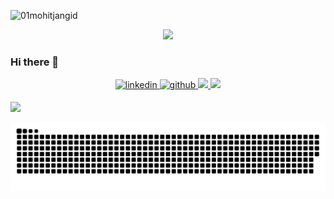 
<p align="left"> <img src="https://komarev.com/ghpvc/?username=01mohitjangid&label=Profile%20views&color=0e75b6&style=flat" alt="01mohitjangid" /> </p>

<p align="center">
  <a href="https://github.com/aryanjangid/readme-typing-svg"><img width="1200" src="https://readme-typing-svg.herokuapp.com?font=Time+New+Roman&color=cyan&size=25&center=true&vCenter=true&width=600&height=100&lines=Frontend+Developer;Editor+and+Student;Good+in+DSA;Competitive+Programmer"></a>
</p>


### Hi there 👋

<!--
**01mohitjangid/01mohitjangid** is a ✨ _special_ ✨ repository because its `README.md` (this file) appears on your GitHub profile.

Here are some ideas to get you started:

- 🔭 I’m currently working on ...
- 🌱 I’m currently learning ...
- 👯 I’m looking to collaborate on ...
- 🤔 I’m looking for help with ...
- 💬 Ask me about ...
- 📫 How to reach me: ...
- 😄 Pronouns: ...
- ⚡ Fun fact: ...
-->

<div align="center">
 <a href=https://www.linkedin.com/in/mohit-jangid-2735/" target="_blank">
<img src=https://img.shields.io/badge/linkedin-%231E77B5.svg?&style=for-the-badge&logo=linkedin&logoColor=white alt=linkedin style="margin-bottom: 5px;" />
</a>

<a href="https://github.com/PranavKale03" target="_blank">
<img src=https://img.shields.io/badge/github-%2324292e.svg?&style=for-the-badge&logo=github&logoColor=white alt=github style="margin-bottom: 5px;" />
</a>
                                                                                                                                                  
<a href="mailto:pranavmkale99@gmail.com" target="_blank">
<img src="https://img.shields.io/badge/Gmail-D14836?style=for-the-badge&logo=gmail&logoColor=white" />
</a>
                                                                                                   
<a href="https://wa.me/7030240803" target="_blank">
<img src="https://img.shields.io/badge/whatsapp-%2324292e.svg?&style=for-the-badge&logo=whatsapp&logoColor=green" />
</a>
                                                                                                   
</div>
                                                                                                                 
<img src="https://user-images.githubusercontent.com/73097560/115834477-dbab4500-a447-11eb-908a-139a6edaec5c.gif"></a>

<div align="center">
<img src="https://github.com/kothariji/kothariji/blob/master/github-user-contribution.svg"></img>
</div>
